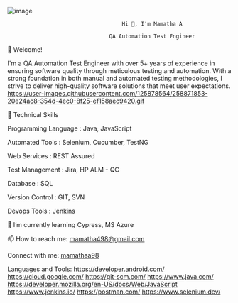 ![image](https://github.com/user-attachments/assets/57babdc1-c064-4540-b73a-3169ca58104e)

                                        Hi 👋, I'm Mamatha A

                                    QA Automation Test Engineer

🌟 Welcome!

I'm a QA Automation Test Engineer with over 5+ years of experience in ensuring software quality through meticulous testing and automation. With a strong foundation in both   manual and automated testing methodologies, I strive to deliver high-quality software solutions that meet user expectations.
https://user-images.githubusercontent.com/125878564/258871853-20e24ac8-354d-4ec0-8f25-ef158aec9420.gif


🚀 Technical Skills

Programming Language : Java, JavaScript

Automated Tools : Selenium, Cucumber, TestNG

Web Services : REST Assured

Test Management : Jira, HP ALM - QC

Database : SQL

Version Control : GIT, SVN

Devops Tools : Jenkins

🌱 I’m currently learning Cypress, MS Azure

📫 How to reach me: mamatha498@gmail.com

Connect with me:
[mamathaa98](https://www.linkedin.com/in/mamathaa98/)

Languages and Tools:
https://developer.android.com/ https://cloud.google.com/ https://git-scm.com/ https://www.java.com/ https://developer.mozilla.org/en-US/docs/Web/JavaScript https://www.jenkins.io/ https://postman.com/ https://www.selenium.dev/

